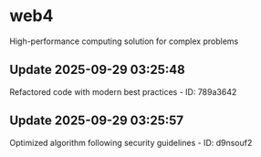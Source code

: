 # web4
High-performance computing solution for complex problems

## Update 2025-09-29 03:25:48
Refactored code with modern best practices - ID: 789a3642


## Update 2025-09-29 03:25:57
Optimized algorithm following security guidelines - ID: d9nsouf2

